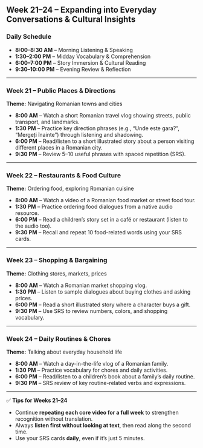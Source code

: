 ## Week 21–24 – Expanding into Everyday Conversations & Cultural Insights

### **Daily Schedule**
- **8:00–8:30 AM** – Morning Listening & Speaking  
- **1:30–2:00 PM** – Midday Vocabulary & Comprehension  
- **6:00–7:00 PM** – Story Immersion & Cultural Reading  
- **9:30–10:00 PM** – Evening Review & Reflection  

---

### **Week 21 – Public Places & Directions**
**Theme:** Navigating Romanian towns and cities  
- **8:00 AM** – Watch a short Romanian travel vlog showing streets, public transport, and landmarks.  
- **1:30 PM** – Practice key direction phrases (e.g., “Unde este gara?”, “Mergeți înainte”) through listening and shadowing.  
- **6:00 PM** – Read/listen to a short illustrated story about a person visiting different places in a Romanian city.  
- **9:30 PM** – Review 5–10 useful phrases with spaced repetition (SRS).  

---

### **Week 22 – Restaurants & Food Culture**
**Theme:** Ordering food, exploring Romanian cuisine  
- **8:00 AM** – Watch a video of a Romanian food market or street food tour.  
- **1:30 PM** – Practice ordering food dialogues from a native audio resource.  
- **6:00 PM** – Read a children’s story set in a café or restaurant (listen to the audio too).  
- **9:30 PM** – Recall and repeat 10 food-related words using your SRS cards.  

---

### **Week 23 – Shopping & Bargaining**
**Theme:** Clothing stores, markets, prices  
- **8:00 AM** – Watch a Romanian market shopping vlog.  
- **1:30 PM** – Listen to sample dialogues about buying clothes and asking prices.  
- **6:00 PM** – Read a short illustrated story where a character buys a gift.  
- **9:30 PM** – Use SRS to review numbers, colors, and shopping vocabulary.  

---

### **Week 24 – Daily Routines & Chores**
**Theme:** Talking about everyday household life  
- **8:00 AM** – Watch a day-in-the-life vlog of a Romanian family.  
- **1:30 PM** – Practice vocabulary for chores and daily activities.  
- **6:00 PM** – Read/listen to a children’s book about a family’s daily routine.  
- **9:30 PM** – SRS review of key routine-related verbs and expressions.  

---

✅ **Tips for Weeks 21–24**  
- Continue **repeating each core video for a full week** to strengthen recognition without translation.  
- Always **listen first without looking at text**, then read along the second time.  
- Use your SRS cards **daily**, even if it’s just 5 minutes.
